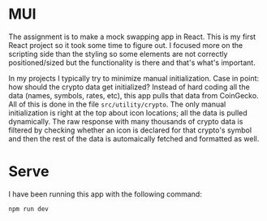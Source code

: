 # MUI

The assignment is to make a mock swapping app in React. This is my first React project so it took some time to figure out. I focused more on the scripting side than the styling so some elements are not correctly positioned/sized but the functionality is there and that's what's important.

In my projects I typically try to minimize manual initialization. Case in point: how should the crypto data get initialized? Instead of hard coding all the data (names, symbols, rates, etc), this app pulls that data from CoinGecko. All of this is done in the file `src/utility/crypto`. The only manual initialization is right at the top about icon locations; all the data is pulled dynamically. The raw response with many thousands of crypto data is filtered by checking whether an icon is declared for that crypto's symbol and then the rest of the data is automaically fetched and formatted as well.

# Serve

I have been running this app with the following command:

```
npm run dev
```
